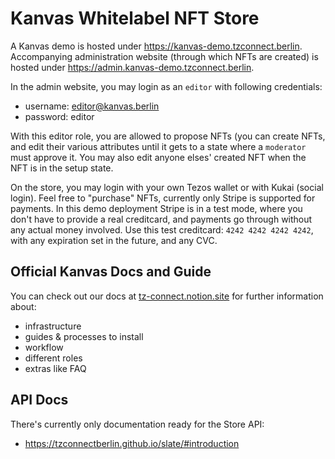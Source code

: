 # Kanvas Whitelabel NFT Store

A Kanvas demo is hosted under https://kanvas-demo.tzconnect.berlin. Accompanying administration website (through which NFTs are created) is hosted under https://admin.kanvas-demo.tzconnect.berlin.

In the admin website, you may login as an `editor` with following credentials:
- username: editor@kanvas.berlin
- password: editor

With this editor role, you are allowed to propose NFTs (you can create NFTs, and edit their various attributes until it gets to a state where a `moderator` must approve it. You may also edit anyone elses' created NFT when the NFT is in the setup state.

On the store, you may login with your own Tezos wallet or with Kukai (social login). Feel free to "purchase" NFTs, currently only Stripe is supported for payments. In this demo deployment Stripe is in a test mode, where you don't have to provide a real creditcard, and payments go through without any actual money involved. Use this test creditcard: `4242 4242 4242 4242`, with any expiration set in the future, and any CVC.

## Official Kanvas Docs and Guide

You can check out our docs at [tz-connect.notion.site](https://tz-connect.notion.site/The-Tezos-Whitelabel-NFT-Store-55fbedb8f776402888b55dc756660c05) for further information about:

- infrastructure
- guides & processes to install
- workflow
- different roles
- extras like FAQ

## API Docs

There's currently only documentation ready for the Store API:

- https://tzconnectberlin.github.io/slate/#introduction
